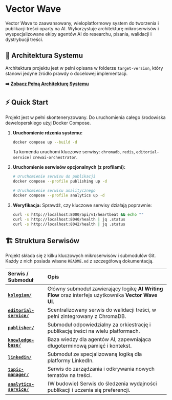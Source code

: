 # Vector Wave

Vector Wave to zaawansowany, wieloplatformowy system do tworzenia i publikacji treści oparty na AI. Wykorzystuje architekturę mikroserwisów i wyspecjalizowane ekipy agentów AI do researchu, pisania, walidacji i dystrybucji treści.

## 🚀 Architektura Systemu

Architektura projektu jest w pełni opisana w folderze `target-version`, który stanowi jedyne źródło prawdy o docelowej implementacji.

**➡️ [Zobacz Pełną Architekturę Systemu](./target-version/VECTOR_WAVE_TARGET_SYSTEM_ARCHITECTURE.md)**

## ⚡ Quick Start

Projekt jest w pełni skonteneryzowany. Do uruchomienia całego środowiska deweloperskiego użyj Docker Compose.

1.  **Uruchomienie rdzenia systemu:**
    ```bash
    docker compose up --build -d
    ```
    Ta komenda uruchomi kluczowe serwisy: `chromadb`, `redis`, `editorial-service` i `crewai-orchestrator`.

2.  **Uruchomienie serwisów opcjonalnych (z profilami):**
    ```bash
    # Uruchomienie serwisu do publikacji
    docker compose --profile publishing up -d

    # Uruchomienie serwisu analitycznego
    docker compose --profile analytics up -d
    ```

3.  **Weryfikacja:**
    Sprawdź, czy kluczowe serwisy działają poprawnie:
    ```bash
    curl -s http://localhost:8000/api/v1/heartbeat && echo ""
    curl -s http://localhost:8040/health | jq .status
    curl -s http://localhost:8042/health | jq .status
    ```

## 🏗️ Struktura Serwisów

Projekt składa się z kilku kluczowych mikroserwisów i submodułów Git. Każdy z nich posiada własne `README.md` z szczegółową dokumentacją.

| Serwis / Submoduł | Opis |
| :--- | :--- |
| **[`kolegium/`](./kolegium/README.md)** | Główny submoduł zawierający logikę **AI Writing Flow** oraz interfejs użytkownika **Vector Wave UI**. |
| **[`editorial-service/`](./editorial-service/README.md)** | Scentralizowany serwis do walidacji treści, w pełni zintegrowany z ChromaDB. |
| **[`publisher/`](./publisher/README.md)** | Submoduł odpowiedzialny za orkiestrację i publikację treści na wielu platformach. |
| **[`knowledge-base/`](./knowledge-base/README.md)** | Baza wiedzy dla agentów AI, zapewniająca długoterminową pamięć i kontekst. |
| **[`linkedin/`](./linkedin/README.md)** | Submoduł ze specjalizowaną logiką dla platformy LinkedIn. |
| **[`topic-manager/`](./topic-manager/README.md)** | Serwis do zarządzania i odkrywania nowych tematów na treści. |
| **[`analytics-service/`](./kolegium/analytics-service/README.md)** | (W budowie) Serwis do śledzenia wydajności publikacji i uczenia się preferencji. |